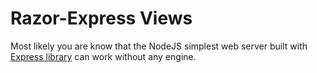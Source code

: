 # Razor-Express Views

Most likely you are know that the NodeJS simplest web server built with [Express library](https://expressjs.com/) can work without any engine.
